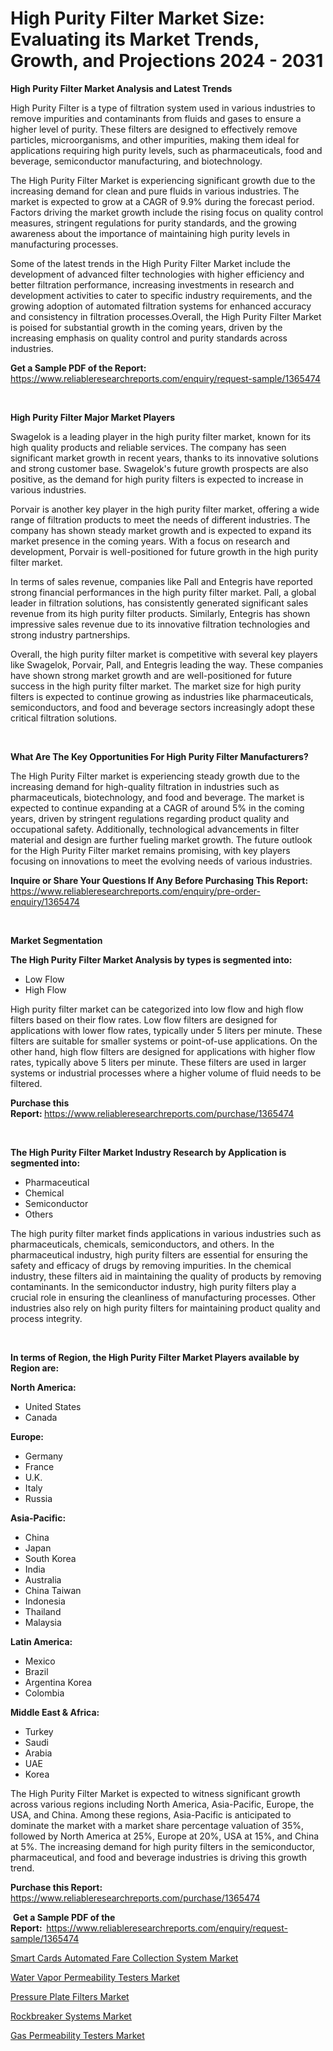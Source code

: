 <p><h1>High Purity Filter Market Size: Evaluating its Market Trends, Growth, and Projections 2024 - 2031</h1></p><p><strong>High Purity Filter Market Analysis and Latest Trends</strong></p>
<p><p>High Purity Filter is a type of filtration system used in various industries to remove impurities and contaminants from fluids and gases to ensure a higher level of purity. These filters are designed to effectively remove particles, microorganisms, and other impurities, making them ideal for applications requiring high purity levels, such as pharmaceuticals, food and beverage, semiconductor manufacturing, and biotechnology.</p><p>The High Purity Filter Market is experiencing significant growth due to the increasing demand for clean and pure fluids in various industries. The market is expected to grow at a CAGR of 9.9% during the forecast period. Factors driving the market growth include the rising focus on quality control measures, stringent regulations for purity standards, and the growing awareness about the importance of maintaining high purity levels in manufacturing processes.</p><p>Some of the latest trends in the High Purity Filter Market include the development of advanced filter technologies with higher efficiency and better filtration performance, increasing investments in research and development activities to cater to specific industry requirements, and the growing adoption of automated filtration systems for enhanced accuracy and consistency in filtration processes.Overall, the High Purity Filter Market is poised for substantial growth in the coming years, driven by the increasing emphasis on quality control and purity standards across industries.</p></p>
<p><strong>Get a Sample PDF of the Report:&nbsp;</strong> <a href="https://www.reliableresearchreports.com/enquiry/request-sample/1365474">https://www.reliableresearchreports.com/enquiry/request-sample/1365474</a></p>
<p>&nbsp;</p>
<p><strong>High Purity Filter Major Market Players</strong></p>
<p><p>Swagelok is a leading player in the high purity filter market, known for its high quality products and reliable services. The company has seen significant market growth in recent years, thanks to its innovative solutions and strong customer base. Swagelok's future growth prospects are also positive, as the demand for high purity filters is expected to increase in various industries.</p><p>Porvair is another key player in the high purity filter market, offering a wide range of filtration products to meet the needs of different industries. The company has shown steady market growth and is expected to expand its market presence in the coming years. With a focus on research and development, Porvair is well-positioned for future growth in the high purity filter market.</p><p>In terms of sales revenue, companies like Pall and Entegris have reported strong financial performances in the high purity filter market. Pall, a global leader in filtration solutions, has consistently generated significant sales revenue from its high purity filter products. Similarly, Entegris has shown impressive sales revenue due to its innovative filtration technologies and strong industry partnerships.</p><p>Overall, the high purity filter market is competitive with several key players like Swagelok, Porvair, Pall, and Entegris leading the way. These companies have shown strong market growth and are well-positioned for future success in the high purity filter market. The market size for high purity filters is expected to continue growing as industries like pharmaceuticals, semiconductors, and food and beverage sectors increasingly adopt these critical filtration solutions.</p></p>
<p>&nbsp;</p>
<p><strong>What Are The Key Opportunities For High Purity Filter Manufacturers?</strong></p>
<p><p>The High Purity Filter market is experiencing steady growth due to the increasing demand for high-quality filtration in industries such as pharmaceuticals, biotechnology, and food and beverage. The market is expected to continue expanding at a CAGR of around 5% in the coming years, driven by stringent regulations regarding product quality and occupational safety. Additionally, technological advancements in filter material and design are further fueling market growth. The future outlook for the High Purity Filter market remains promising, with key players focusing on innovations to meet the evolving needs of various industries.</p></p>
<p><strong>Inquire or Share Your Questions If Any Before Purchasing This Report:</strong> <a href="https://www.reliableresearchreports.com/enquiry/pre-order-enquiry/1365474">https://www.reliableresearchreports.com/enquiry/pre-order-enquiry/1365474</a></p>
<p>&nbsp;</p>
<p><strong>Market Segmentation</strong></p>
<p><strong>The High Purity Filter Market Analysis by types is segmented into:</strong></p>
<p><ul><li>Low Flow</li><li>High Flow</li></ul></p>
<p><p>High purity filter market can be categorized into low flow and high flow filters based on their flow rates. Low flow filters are designed for applications with lower flow rates, typically under 5 liters per minute. These filters are suitable for smaller systems or point-of-use applications. On the other hand, high flow filters are designed for applications with higher flow rates, typically above 5 liters per minute. These filters are used in larger systems or industrial processes where a higher volume of fluid needs to be filtered.</p></p>
<p><strong>Purchase this Report:&nbsp;</strong><a href="https://www.reliableresearchreports.com/purchase/1365474">https://www.reliableresearchreports.com/purchase/1365474</a></p>
<p>&nbsp;</p>
<p><strong>The High Purity Filter Market Industry Research by Application is segmented into:</strong></p>
<p><ul><li>Pharmaceutical</li><li>Chemical</li><li>Semiconductor</li><li>Others</li></ul></p>
<p><p>The high purity filter market finds applications in various industries such as pharmaceuticals, chemicals, semiconductors, and others. In the pharmaceutical industry, high purity filters are essential for ensuring the safety and efficacy of drugs by removing impurities. In the chemical industry, these filters aid in maintaining the quality of products by removing contaminants. In the semiconductor industry, high purity filters play a crucial role in ensuring the cleanliness of manufacturing processes. Other industries also rely on high purity filters for maintaining product quality and process integrity.</p></p>
<p>&nbsp;</p>
<p><strong>In terms of Region, the High Purity Filter Market Players available by Region are:</strong></p>
<p>
    <p> <strong> North America: </strong>
        <ul>
            <li>United States</li>
            <li>Canada</li>
        </ul>
        </p> 
    <p> <strong> Europe: </strong>
        <ul>
            <li>Germany</li>
            <li>France</li>
            <li>U.K.</li>
            <li>Italy</li>
            <li>Russia</li>
        </ul>
        </p> 
    <p> <strong> Asia-Pacific: </strong>
        <ul>
            <li>China</li>
            <li>Japan</li>
            <li>South Korea</li>
            <li>India</li>
            <li>Australia</li>
            <li>China Taiwan</li>
            <li>Indonesia</li>
            <li>Thailand</li>
            <li>Malaysia</li>
        </ul>
        </p> 
    <p> <strong> Latin America: </strong>
        <ul>
            <li>Mexico</li>
            <li>Brazil</li>
            <li>Argentina Korea</li>
            <li>Colombia</li>
        </ul>
        </p> 
    <p> <strong> Middle East & Africa: </strong>
        <ul>
            <li>Turkey</li>
            <li>Saudi</li>
            <li>Arabia</li>
            <li>UAE</li>
            <li>Korea</li>
        </ul>
    </p>
    </p>
<p><p>The High Purity Filter Market is expected to witness significant growth across various regions including North America, Asia-Pacific, Europe, the USA, and China. Among these regions, Asia-Pacific is anticipated to dominate the market with a market share percentage valuation of 35%, followed by North America at 25%, Europe at 20%, USA at 15%, and China at 5%. The increasing demand for high purity filters in the semiconductor, pharmaceutical, and food and beverage industries is driving this growth trend.</p></p>
<p><strong>Purchase this Report: </strong><a href="https://www.reliableresearchreports.com/purchase/1365474">https://www.reliableresearchreports.com/purchase/1365474</a></p>
<p>&nbsp;<strong>Get a Sample PDF of the Report:&nbsp;&nbsp;</strong><a href="https://www.reliableresearchreports.com/enquiry/request-sample/1365474">https://www.reliableresearchreports.com/enquiry/request-sample/1365474</a></p>
<p><strong></strong></p>
<p><p><a href="https://medium.com/p/135743d4500b/edit">Smart Cards Automated Fare Collection System Market</a></p><p><a href="https://medium.com/p/890fb858c904/edit">Water Vapor Permeability Testers Market</a></p><p><a href="https://medium.com/p/d597b1c75bc6/edit">Pressure Plate Filters Market</a></p><p><a href="https://medium.com/p/67a34aa14ee2/edit">Rockbreaker Systems Market</a></p><p><a href="https://medium.com/p/cf253b916b46/edit">Gas Permeability Testers Market</a></p></p>